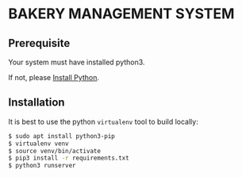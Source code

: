 # BAKERY MANAGEMENT SYSTEM

## Prerequisite
Your system must have installed python3.

If not, please [Install Python](https://www.python.org/downloads/).


## Installation

It is best to use the python `virtualenv` tool to build locally:

```sh
$ sudo apt install python3-pip
$ virtualenv venv
$ source venv/bin/activate
$ pip3 install -r requirements.txt
$ python3 runserver
```
